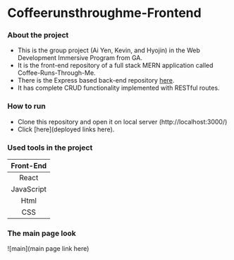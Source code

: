 # Coffeerunsthroughme-Frontend

### About the project

* This is the group project (Ai Yen, Kevin, and Hyojin) in the Web Development Immersive Program from GA.
* It is the front-end repository of a full stack MERN application called
  Coffee-Runs-Through-Me.
* There is the Express based back-end repository [here](https://github.com/KBuck2018/coffeerunsthroughme-backend).
* It has complete CRUD functionality implemented with RESTful routes.

### How to run

* Clone this repository and open it on local server
  (http://localhost:3000/)
* Click [here](deployed links here).

### Used tools in the project

| Front-End  |
| :--------: |
|   React    |
| JavaScript |
|    Html    |
|    CSS     |

### The main page look

![main](main page link here)
